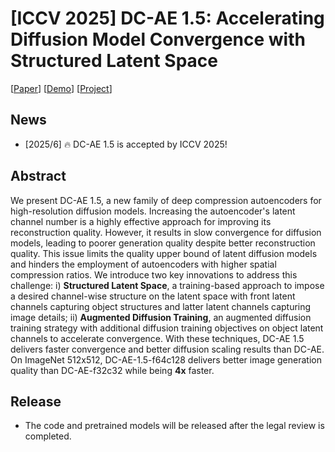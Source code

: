 # [ICCV 2025] DC-AE 1.5: Accelerating Diffusion Model Convergence with Structured Latent Space

\[[Paper]()\] \[[Demo](https://dc-ae-1-5.hanlab.ai/)\] \[[Project](https://hanlab.mit.edu/projects/dc-ae-1-5)\]

## News

- \[2025/6\] 🔥 DC-AE 1.5 is accepted by ICCV 2025!

## Abstract

We present DC-AE 1.5, a new family of deep compression autoencoders for high-resolution diffusion models. Increasing the autoencoder's latent channel number is a highly effective approach for improving its reconstruction quality. However, it results in slow convergence for diffusion models, leading to poorer generation quality despite better reconstruction quality. This issue limits the quality upper bound of latent diffusion models and hinders the employment of autoencoders with higher spatial compression ratios. We introduce two key innovations to address this challenge: i) **Structured Latent Space**, a training-based approach to impose a desired channel-wise structure on the latent space with front latent channels capturing object structures and latter latent channels capturing image details; ii) **Augmented Diffusion Training**, an augmented diffusion training strategy with additional diffusion training objectives on object latent channels to accelerate convergence. With these techniques, DC-AE 1.5 delivers faster convergence and better diffusion scaling results than DC-AE. On ImageNet 512x512, DC-AE-1.5-f64c128 delivers better image generation quality than DC-AE-f32c32 while being **4x** faster.

## Release
- The code and pretrained models will be released after the legal review is completed.
